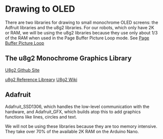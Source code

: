 # Drawing to OLED
There are two libraries for drawing to small monochrome OLED screens: the Adfruit libraries and the u8g2 libraries.
For our robots, which only have 2K or RAM, we will be using the u8g2 libraries because they use only about 1/3 of the RAM when used in the Page Buffer Picture Loop mode.
See [Page Buffer Picture Loop](https://github.com/olikraus/u8g2/wiki/setup_tutorial#page-buffer-mode-picture-loop)

## The u8g2 Monochrome Graphics Library



[U8g2 Github Site](https://github.com/olikraus/U8g2_Arduino)

[u8g2 Reference Libreary](https://github.com/olikraus/u8g2/wiki/u8g2reference)
[U8g2 Wiki](https://github.com/olikraus/u8g2/wiki/u8g2install)


## Adafruit
Adafruit_SSD1306, which handles the low-level communication with the hardware, and Adafruit_GFX, which builds atop this to add graphics functions like lines, circles and text.

We will not be using these libraries because they are too memory intensive.  They take over 70% of the available 2K RAM on the Arduino Nano.